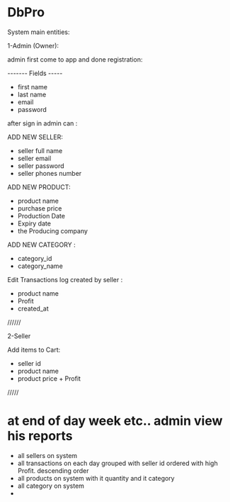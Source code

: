 # DbPro
System main entities:

1-Admin (Owner):

admin first come to app and done registration:

-------  Fields -----

- first name 
- last name 
- email 
- password


after sign in admin can :


ADD NEW SELLER:
- seller full name 
- seller email 
- seller password 
- seller phones number 




ADD NEW PRODUCT:

- product name 
- purchase price
- Production Date
- Expiry date
- the Producing company


ADD NEW CATEGORY :


- category_id
- category_name



Edit Transactions log created by seller :

-  product name 
-  Profit
-  created_at


//////








2-Seller 

Add items to Cart:
- seller id
- product name 
- product price + Profit

///// 
# at end of day week etc.. admin view his reports

- all sellers on system
- all transactions  on each day grouped with seller id ordered with 
  high Profit. descending order
- all products on system with it quantity and it category
- all category on system 
- 
 